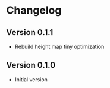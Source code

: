 # Changelog

## Version 0.1.1
- Rebuild height map tiny optimization

## Version 0.1.0
- Initial version
